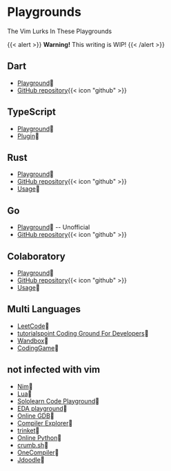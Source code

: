 # Playgrounds

The Vim Lurks In These Playgrounds 

{{< alert >}}
**Warning!** This writing is WIP!
{{< /alert >}}

## Dart

- [Playground](https://dartpad.dev/):link:
- [GitHub repository](https://github.com/dart-lang/dart-pad){{< icon "github" >}}

## TypeScript 

- [Playground](https://www.typescriptlang.org/play):link:
- [Plugin](https://www.npmjs.com/package/ts-playground-plugin-vim):link:

## Rust

- [Playground](https://play.rust-lang.org/):link:
- [GitHub repository](https://github.com/integer32llc/rust-playground){{< icon "github" >}}
- [Usage](https://play.rust-lang.org/help#features-customization):link:

## Go

- [Playground](https://goplay.tools/):link: -- Unofficial
- [GitHub repository](https://github.com/x1unix/go-playground){{< icon "github" >}}

## Colaboratory

- [Playground](https://colab.research.google.com/):link:
- [GitHub repository](https://github.com/googlecolab){{< icon "github" >}}
- [Usage](https://colab.research.google.com/notebooks/editor_details.ipynb#scrollTo=bEXkvERUtU5O):link:

## Multi Languages

- [LeetCode](https://www.google.com/search?q=leetcode+playground):link:
- [tutorialspoint Coding Ground For Developers](https://www.tutorialspoint.com/codingground.htm):link:
- [Wandbox](https://wandbox.org/):link:
- [CodingGame](https://www.codingame.com/ide/puzzle/onboarding):link:

## not infected with vim

- [Nim](https://play.nim-lang.org/):link:
- [Lua](https://www.lua.org/demo.html):link:
- [Sololearn Code Playground](https://www.sololearn.com/compiler-playground):link:
- [EDA playground](https://edaplayground.com/):link:
- [Online GDB](https://www.onlinegdb.com/):link:
- [Compiler Explorer](https://godbolt.org/):link:
- [trinket](https://trinket.io/):link:
- [Online Python](https://www.online-python.com/):link:
- [crumb.sh](https://crumb.sh/):link:
- [OneCompiler](https://onecompiler.com/):link:
- [Jdoodle](https://www.jdoodle.com/):link:
